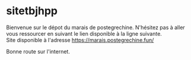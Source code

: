 # sitetbjhpp

Bienvenue sur le dépot du marais de postegrechine. N'hésitez pas à aller vous ressourcer en suivant le lien disponible à la ligne suivante.<br>
Site disponible à l'adresse https://marais.postegrechine.fun/

Bonne route sur l'internet.
